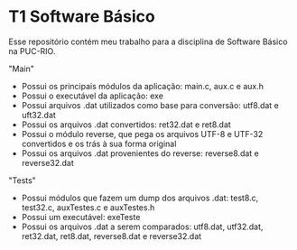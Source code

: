 # T1 Software Básico
Esse repositório contém meu trabalho para a disciplina de Software Básico na PUC-RIO. 

"Main"
- Possui os principais módulos da aplicação: main.c, aux.c e aux.h
- Possui o executável da aplicação: exe
- Possui arquivos .dat utilizados como base para conversão: utf8.dat e uft32.dat
- Possui os arquivos .dat convertidos: ret32.dat e ret8.dat
- Possui o módulo reverse, que pega os arquivos UTF-8 e UTF-32 convertidos e os trás à sua forma original
- Possui os arquivos .dat provenientes do reverse: reverse8.dat e reverse32.dat

"Tests"
- Possui módulos que fazem um dump dos arquivos .dat: test8.c, test32.c, auxTestes.c e auxTestes.h
- Possui um executável: exeTeste
- Possui os arquivos .dat a serem comparados: utf8.dat, utf32.dat, ret32.dat, ret8.dat, reverse8.dat e reverse32.dat
